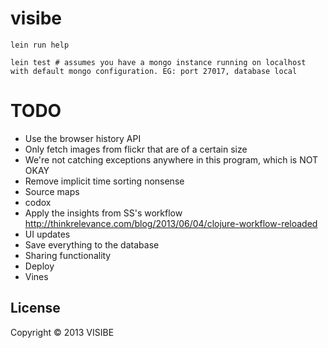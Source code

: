 # visibe

```
lein run help

lein test # assumes you have a mongo instance running on localhost with default mongo configuration. EG: port 27017, database local
```

# TODO

- Use the browser history API 
- Only fetch images from flickr that are of a certain size
- We're not catching exceptions anywhere in this program, which is NOT OKAY
- Remove implicit time sorting nonsense
- Source maps
- codox
- Apply the insights from SS's workflow http://thinkrelevance.com/blog/2013/06/04/clojure-workflow-reloaded
- UI updates
- Save everything to the database
- Sharing functionality
- Deploy
- Vines

## License

Copyright © 2013 VISIBE